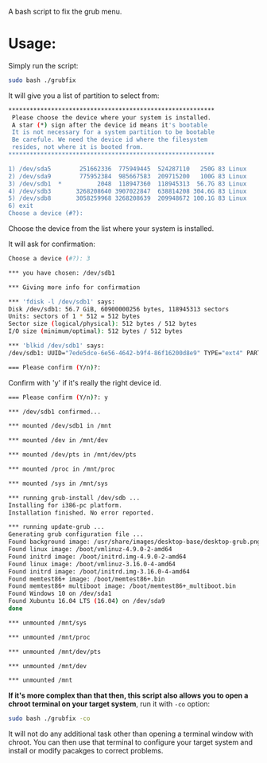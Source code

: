 A bash script to fix the grub menu.

# Usage:

Simply run the script:

```bash
sudo bash ./grubfix
```

It will give you a list of partition to select from:

```bash
**********************************************************
 Please choose the device where your system is installed. 
 A star (*) sign after the device id means it's bootable  
 It is not necessary for a system partition to be bootable
 Be carefule. We need the device id where the filesystem  
 resides, not where it is booted from.                    
**********************************************************

1) /dev/sda5        251662336  775949445  524287110   250G 83 Linux
2) /dev/sda9        775952384  985667583  209715200   100G 83 Linux
3) /dev/sdb1  *          2048  118947360  118945313  56.7G 83 Linux
4) /dev/sdb3       3268208640 3907022847  638814208 304.6G 83 Linux
5) /dev/sdb8       3058259968 3268208639  209948672 100.1G 83 Linux
6) exit
Choose a device (#?): 
```

Choose the device from the list where your system is installed.

It will ask for confirmation:

```bash
Choose a device (#?): 3

*** you have chosen: /dev/sdb1

*** Giving more info for confirmation

*** 'fdisk -l /dev/sdb1' says: 
Disk /dev/sdb1: 56.7 GiB, 60900000256 bytes, 118945313 sectors
Units: sectors of 1 * 512 = 512 bytes
Sector size (logical/physical): 512 bytes / 512 bytes
I/O size (minimum/optimal): 512 bytes / 512 bytes

*** 'blkid /dev/sdb1' says: 
/dev/sdb1: UUID="7ede5dce-6e56-4642-b9f4-86f16200d8e9" TYPE="ext4" PARTUUID="8ea4fe84-01"

=== Please confirm (Y/n)?: 
```
Confirm with 'y' if it's really the right device id.

```bash
=== Please confirm (Y/n)?: y

*** /dev/sdb1 confirmed...

*** mounted /dev/sdb1 in /mnt

*** mounted /dev in /mnt/dev

*** mounted /dev/pts in /mnt/dev/pts

*** mounted /proc in /mnt/proc

*** mounted /sys in /mnt/sys

*** running grub-install /dev/sdb ...
Installing for i386-pc platform.
Installation finished. No error reported.

*** running update-grub ...
Generating grub configuration file ...
Found background image: /usr/share/images/desktop-base/desktop-grub.png
Found linux image: /boot/vmlinuz-4.9.0-2-amd64
Found initrd image: /boot/initrd.img-4.9.0-2-amd64
Found linux image: /boot/vmlinuz-3.16.0-4-amd64
Found initrd image: /boot/initrd.img-3.16.0-4-amd64
Found memtest86+ image: /boot/memtest86+.bin
Found memtest86+ multiboot image: /boot/memtest86+_multiboot.bin
Found Windows 10 on /dev/sda1
Found Xubuntu 16.04 LTS (16.04) on /dev/sda9
done

*** unmounted /mnt/sys

*** unmounted /mnt/proc

*** unmounted /mnt/dev/pts

*** unmounted /mnt/dev

*** unmounted /mnt
```

**If it's more complex than that then, this script also allows you to open a chroot terminal on your target system**, run it with `-co` option:

```bash
sudo bash ./grubfix -co
```

It will not do any additional task other than opening a terminal window with chroot. You can then use that terminal to configure your target system and install or modify pacakges to correct problems.


